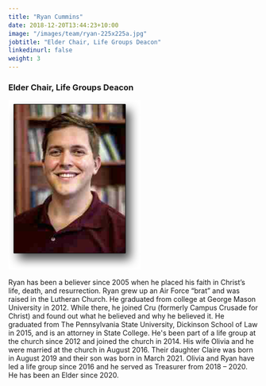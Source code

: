 ```yaml
---
title: "Ryan Cummins"
date: 2018-12-20T13:44:23+10:00
image: "/images/team/ryan-225x225a.jpg"
jobtitle: "Elder Chair, Life Groups Deacon"
linkedinurl: false
weight: 3
---
```


### Elder Chair, Life Groups Deacon

![Ryan](/images/team/ryan-shadow.png)

Ryan has been a believer since 2005 when he placed his faith in Christ’s life, death, and resurrection. Ryan grew up an Air Force “brat” and was raised in the Lutheran Church. He graduated from college at George Mason University in 2012. While there, he joined Cru (formerly Campus Crusade for Christ) and found out what he believed and why he believed it. He graduated from The Pennsylvania State University, Dickinson School of Law in 2015, and is an attorney in State College. He's been part of a life group at the church since 2012 and joined the church in 2014. His wife Olivia and he were married at the church in August 2016. Their daughter Claire was born in August 2019 and their son was born in March 2021. Olivia and Ryan have led a life group since 2016 and he served as Treasurer from 2018 – 2020. He has been an Elder since 2020.
